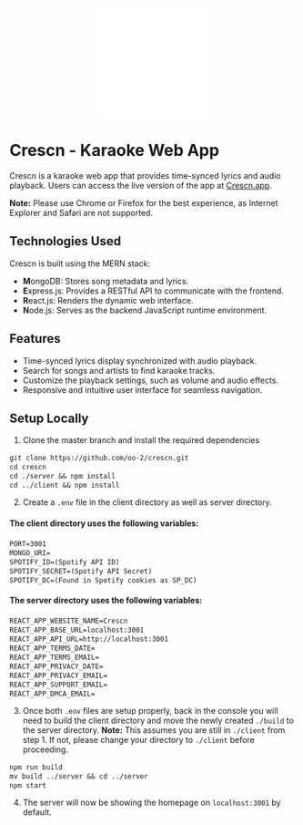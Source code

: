 
<p align="center">
  <a href="https://crescn.app" target="_blank" rel="noreferrer"> <img src="https://github.com/oo-2/crescn/blob/master/client/public/logo192.png" alt="Crescn Logo"/> </a>
</p>

# Crescn - Karaoke Web App
Crescn is a karaoke web app that provides time-synced lyrics and audio playback. Users can access the live version of the app at [Crescn.app](https://crescn.app).

**Note:** Please use Chrome or Firefox for the best experience, as Internet Explorer and Safari are not supported.

## Technologies Used

Crescn is built using the MERN stack:

-   **M**ongoDB: Stores song metadata and lyrics.
-   **E**xpress.js: Provides a RESTful API to communicate with the frontend.
-   **R**eact.js: Renders the dynamic web interface.
-   **N**ode.js: Serves as the backend JavaScript runtime environment.

## Features

- Time-synced lyrics display synchronized with audio playback.
- Search for songs and artists to find karaoke tracks.
- Customize the playback settings, such as volume and audio effects.
- Responsive and intuitive user interface for seamless navigation.

## Setup Locally

1. Clone the master branch and install the required dependencies

```console 
git clone https://github.com/oo-2/crescn.git
cd crescn
cd ./server && npm install
cd ../client && npm install
```
2. Create a `.env` file in the client directory as well as server directory.
#### The client directory uses the following variables:
```
PORT=3001
MONGO_URI=
SPOTIFY_ID=(Spotify API ID)
SPOTIFY_SECRET=(Spotify API Secret)
SPOTIFY_DC=(Found in Spotify cookies as SP_DC)
```
#### The server directory uses the following variables:
```
REACT_APP_WEBSITE_NAME=Crescn
REACT_APP_BASE_URL=localhost:3001
REACT_APP_API_URL=http://localhost:3001
REACT_APP_TERMS_DATE=
REACT_APP_TERMS_EMAIL=
REACT_APP_PRIVACY_DATE=
REACT_APP_PRIVACY_EMAIL=
REACT_APP_SUPPORT_EMAIL=
REACT_APP_DMCA_EMAIL=
```
3. Once both `.env` files are setup properly, back in the console you will need to build the client directory and move the newly created `./build` to the server directory. 
**Note:** This assumes you are still in `./client` from step 1. If not, please change your directory to `./client` before proceeding.
```console 
npm run build
mv build ../server && cd ../server
npm start
```
4. The server will now be showing the homepage on `localhost:3001` by default.

